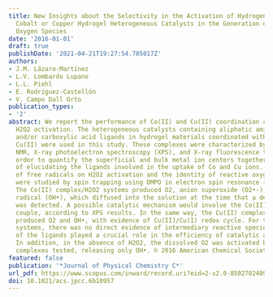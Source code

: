 ```yaml
---
title: New Insights about the Selectivity in the Activation of Hydrogen Peroxide by
  Cobalt or Copper Hydrogel Heterogeneous Catalysts in the Generation of Reactive
  Oxygen Species
date: '2016-01-01'
draft: true
publishDate: '2021-04-21T19:27:54.785017Z'
authors:
- J.M. Lázaro-Martínez
- L.V. Lombardo Lupano
- L.L. Piehl
- E. Rodríguez-Castellón
- V. Campo Dall Orto
publication_types:
- '2'
abstract: We report the performance of Co(II) and Cu(II) coordination complexes on
  H2O2 activation. The heterogeneous catalysts containing aliphatic amine, N-heterocycle,
  and/or carboxylic acid ligands in hydrogel materials coordinated with Co(II) or
  Cu(II) were used in this study. These complexes were characterized by solid-state
  NMR, X-ray photoelectron spectroscopy (XPS), and X-ray fluorescence techniques in
  order to quantify the superficial and bulk metal ion centers together with the aim
  of elucidating the ligands involved in the uptake of Co and Cu ions. The release
  of free radicals on H2O2 activation and the identity of reactive oxygen species
  were studied by spin trapping using DMPO in electron spin resonance (ESR) experiments.
  The Co(II) complex/H2O2 systems produced O2, anion superoxide (O2•-), and hydroxyl
  radical (OH•), which diffused into the solution at the time that a decrease in pH
  was detected. A possible catalytic mechanism would involve the Co(II)/Co(III) redox
  couple, according to XPS results. In the same way, the Cu(II) complex/H2O2 systems
  produced O2 and OH•, with evidence of Cu(II)/Cu(I) redox cycle. For these catalytic
  systems, there was no direct evidence of intermediary reactive species. The identity
  of the ligands played a crucial role in the efficiency of catalytic activation.
  In addition, in the absence of H2O2, the dissolved O2 was activated by most of the
  complexes tested, releasing only OH•. © 2016 American Chemical Society.
featured: false
publication: '*Journal of Physical Chemistry C*'
url_pdf: https://www.scopus.com/inward/record.uri?eid=2-s2.0-85027024090&doi=10.1021%2facs.jpcc.6b10957&partnerID=40&md5=bf34df976207a6902345b979760ced3a
doi: 10.1021/acs.jpcc.6b10957
---
```


